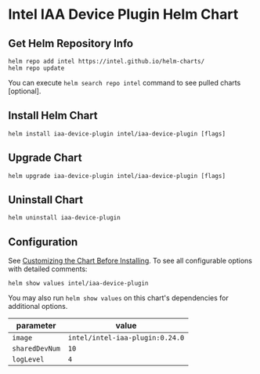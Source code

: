 # Intel IAA Device Plugin Helm Chart

## Get Helm Repository Info
```
helm repo add intel https://intel.github.io/helm-charts/
helm repo update
```

You can execute `helm search repo intel` command to see pulled charts [optional].

## Install Helm Chart
```
helm install iaa-device-plugin intel/iaa-device-plugin [flags]
```
## Upgrade Chart
```
helm upgrade iaa-device-plugin intel/iaa-device-plugin [flags]
```

## Uninstall Chart
```
helm uninstall iaa-device-plugin
```

## Configuration
See [Customizing the Chart Before Installing](https://helm.sh/docs/intro/using_helm/#customizing-the-chart-before-installing). To see all configurable options with detailed comments:

```console
helm show values intel/iaa-device-plugin
```

You may also run `helm show values` on this chart's dependencies for additional options.

|parameter| value |
|---------|-----------|
| `image` | `intel/intel-iaa-plugin:0.24.0` |
| `sharedDevNum` | `10` |
| `logLevel` | `4` |